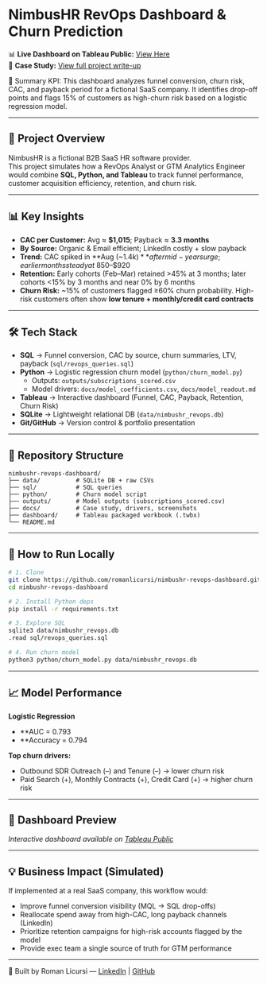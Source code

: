 # NimbusHR RevOps Dashboard & Churn Prediction

📊 **Live Dashboard on Tableau Public:** [View Here](https://public.tableau.com/views/RealNimbus/Dashboard1?:language=en-US&publish=yes&:sid=&:display_count=n&:origin=viz_share_link)  
📄 **Case Study:** [View full project write-up](docs/case_study.md)

🧠 Summary KPI: This dashboard analyzes funnel conversion, churn risk, CAC, and payback period for a fictional SaaS company. It identifies drop-off points and flags 15% of customers as high-churn risk based on a logistic regression model.

---

## 📌 Project Overview
NimbusHR is a fictional B2B SaaS HR software provider.  
This project simulates how a RevOps Analyst or GTM Analytics Engineer would combine **SQL, Python, and Tableau** to track funnel performance, customer acquisition efficiency, retention, and churn risk.

---

## 📊 Key Insights
- **CAC per Customer:** Avg ≈ **$1,015**; Payback ≈ **3.3 months**  
- **By Source:** Organic & Email efficient; LinkedIn costly + slow payback  
- **Trend:** CAC spiked in **Aug (~$1.4k)** after mid-year surge; earlier months steady at ~$850–$920  
- **Retention:** Early cohorts (Feb–Mar) retained >45% at 3 months; later cohorts <15% by 3 months and near 0% by 6 months  
- **Churn Risk:** ~15% of customers flagged ≥60% churn probability. High-risk customers often show **low tenure + monthly/credit card contracts**  

---

## 🛠️ Tech Stack
- **SQL** → Funnel conversion, CAC by source, churn summaries, LTV, payback (`sql/revops_queries.sql`)  
- **Python** → Logistic regression churn model (`python/churn_model.py`)  
  - Outputs: `outputs/subscriptions_scored.csv`  
  - Model drivers: `docs/model_coefficients.csv`, `docs/model_readout.md`  
- **Tableau** → Interactive dashboard (Funnel, CAC, Payback, Retention, Churn Risk)  
- **SQLite** → Lightweight relational DB (`data/nimbushr_revops.db`)  
- **Git/GitHub** → Version control & portfolio presentation  

---

## 📂 Repository Structure
```
nimbushr-revops-dashboard/
├── data/          # SQLite DB + raw CSVs
├── sql/           # SQL queries
├── python/        # Churn model script
├── outputs/       # Model outputs (subscriptions_scored.csv)
├── docs/          # Case study, drivers, screenshots
├── dashboard/     # Tableau packaged workbook (.twbx)
└── README.md
```

---

## 🚀 How to Run Locally

```bash
# 1. Clone
git clone https://github.com/romanlicursi/nimbushr-revops-dashboard.git
cd nimbushr-revops-dashboard

# 2. Install Python deps
pip install -r requirements.txt

# 3. Explore SQL
sqlite3 data/nimbushr_revops.db
.read sql/revops_queries.sql

# 4. Run churn model
python3 python/churn_model.py data/nimbushr_revops.db
```

---

## 📈 Model Performance

**Logistic Regression**
- **AUC = 0.793
- **Accuracy = 0.794 

**Top churn drivers:**
- Outbound SDR Outreach (–) and Tenure (–) → lower churn risk
- Paid Search (+), Monthly Contracts (+), Credit Card (+) → higher churn risk

---

## 📸 Dashboard Preview

*Interactive dashboard available on [Tableau Public](https://public.tableau.com/views/RealNimbus/Dashboard1?:language=en-US&publish=yes&:sid=&:display_count=n&:origin=viz_share_link)*

---

## 💡 Business Impact (Simulated)

If implemented at a real SaaS company, this workflow would:
- Improve funnel conversion visibility (MQL → SQL drop-offs)
- Reallocate spend away from high-CAC, long payback channels (LinkedIn)
- Prioritize retention campaigns for high-risk accounts flagged by the model
- Provide exec team a single source of truth for GTM performance

---

👤 Built by Roman Licursi — [LinkedIn](www.linkedin.com/in/roman-licursi-3aab2a160) | [GitHub](https://github.com/romanlicursi)
